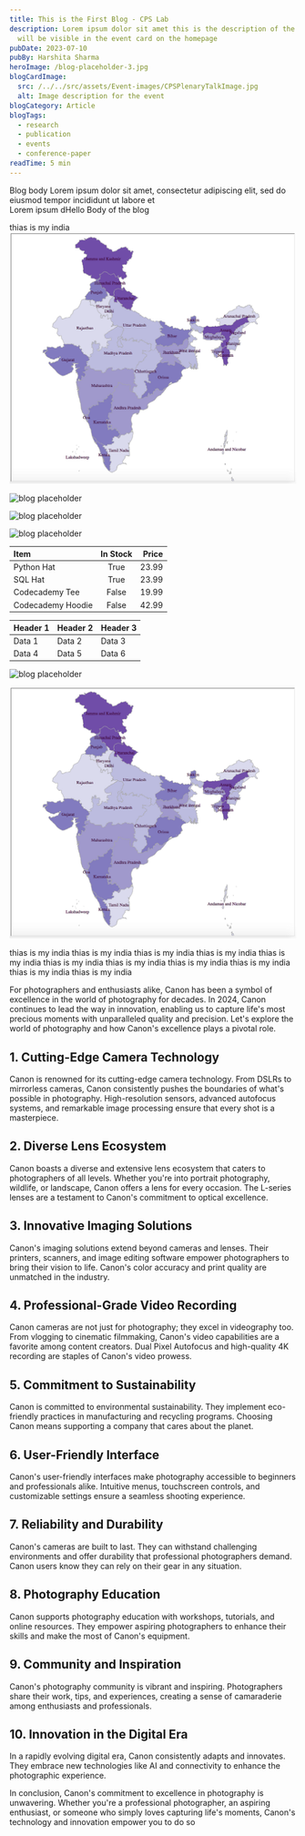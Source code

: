 ```yaml
---
title: This is the First Blog - CPS Lab
description: Lorem ipsum dolor sit amet this is the description of the blog that
  will be visible in the event card on the homepage
pubDate: 2023-07-10
pubBy: Harshita Sharma
heroImage: /blog-placeholder-3.jpg
blogCardImage:
  src: /../../src/assets/Event-images/CPSPlenaryTalkImage.jpg
  alt: Image description for the event
blogCategory: Article
blogTags:
  - research
  - publication
  - events
  - conference-paper
readTime: 5 min
---
```


Blog body
Lorem ipsum dolor sit amet, consectetur adipiscing elit, sed do eiusmod tempor incididunt ut labore et     
Lorem ipsum dHello Body of the blog


thias is  my india
![INdia](./src/assets/blog_images/1_iwlmfbkhay_h_10iz5shuw.png "Title")


![blog placeholder](/blog-placeholder-about.jpg)

![blog placeholder](/blog-placeholder-about.jpg)

![blog placeholder](/blog-placeholder-about.jpg)

| Item              | In Stock | Price |
| :---------------- | :------: | ----: |
| Python Hat        |   True   | 23.99 |
| SQL Hat           |   True   | 23.99 |
| Codecademy Tee    |  False   | 19.99 |
| Codecademy Hoodie |  False   | 42.99 |

| Header 1 | Header 2 | Header 3 |
|----------|----------|----------|
| Data 1   | Data 2   | Data 3   |
| Data 4   | Data 5   | Data 6   |



![blog placeholder](/blog-placeholder-about.jpg)

![INdia](./src/assets/blog_images/1_iwlmfbkhay_h_10iz5shuw.png "Title")



thias is  my india
thias is  my india
thias is  my india
thias is  my india
thias is  my india
thias is  my india
thias is  my india
thias is  my india
thias is  my india
thias is  my india
thias is  my india

For photographers and enthusiasts alike, Canon has been a symbol of excellence in the world of photography for decades. In 2024, Canon continues to lead the way in innovation, enabling us to capture life's most precious moments with unparalleled quality and precision. Let's explore the world of photography and how Canon's excellence plays a pivotal role.

## **1. Cutting-Edge Camera Technology**

Canon is renowned for its cutting-edge camera technology. From DSLRs to mirrorless cameras, Canon consistently pushes the boundaries of what's possible in photography. High-resolution sensors, advanced autofocus systems, and remarkable image processing ensure that every shot is a masterpiece.

## **2. Diverse Lens Ecosystem**

Canon boasts a diverse and extensive lens ecosystem that caters to photographers of all levels. Whether you're into portrait photography, wildlife, or landscape, Canon offers a lens for every occasion. The L-series lenses are a testament to Canon's commitment to optical excellence.

## **3. Innovative Imaging Solutions**

Canon's imaging solutions extend beyond cameras and lenses. Their printers, scanners, and image editing software empower photographers to bring their vision to life. Canon's color accuracy and print quality are unmatched in the industry.

## **4. Professional-Grade Video Recording**

Canon cameras are not just for photography; they excel in videography too. From vlogging to cinematic filmmaking, Canon's video capabilities are a favorite among content creators. Dual Pixel Autofocus and high-quality 4K recording are staples of Canon's video prowess.

## **5. Commitment to Sustainability**

Canon is committed to environmental sustainability. They implement eco-friendly practices in manufacturing and recycling programs. Choosing Canon means supporting a company that cares about the planet.

## **6. User-Friendly Interface**

Canon's user-friendly interfaces make photography accessible to beginners and professionals alike. Intuitive menus, touchscreen controls, and customizable settings ensure a seamless shooting experience.

## **7. Reliability and Durability**

Canon's cameras are built to last. They can withstand challenging environments and offer durability that professional photographers demand. Canon users know they can rely on their gear in any situation.

## **8. Photography Education**

Canon supports photography education with workshops, tutorials, and online resources. They empower aspiring photographers to enhance their skills and make the most of Canon's equipment.

## **9. Community and Inspiration**

Canon's photography community is vibrant and inspiring. Photographers share their work, tips, and experiences, creating a sense of camaraderie among enthusiasts and professionals.

## **10. Innovation in the Digital Era**

In a rapidly evolving digital era, Canon consistently adapts and innovates. They embrace new technologies like AI and connectivity to enhance the photographic experience.

In conclusion, Canon's commitment to excellence in photography is unwavering. Whether you're a professional photographer, an aspiring enthusiast, or someone who simply loves capturing life's moments, Canon's technology and innovation empower you to do so
